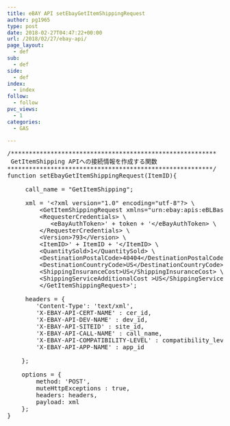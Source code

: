 ```yaml
---
title: eBAY API setEbayGetItemShippingRequest
author: pg1965
type: post
date: 2018-02-27T04:47:22+00:00
url: /2018/02/27/ebay-api/
page_layout:
  - def
sub:
  - def
side:
  - def
index:
  - index
follow:
  - follow
pvc_views:
  - 1
categories:
  - GAS

---
```

<pre class="lang:js decode:true  " title="setEbayGetItemShippingRequest">/*********************************************************
 GetItemShipping APIへの接続情報を作成する関数
*********************************************************/
function setEbayGetItemShippingRequest(ItemID){

     call_name = "GetItemShipping";

     xml = '&lt;?xml version="1.0" encoding="utf-8"?&gt; \
         &lt;GetItemShippingRequest xmlns="urn:ebay:apis:eBLBaseComponents"&gt; \
         &lt;RequesterCredentials&gt; \
            &lt;eBayAuthToken&gt;' + token + '&lt;/eBayAuthToken&gt; \
         &lt;/RequesterCredentials&gt; \
         &lt;Version&gt;793&lt;/Version&gt; \
         &lt;ItemID&gt;' + ItemID + '&lt;/ItemID&gt; \
         &lt;QuantitySold&gt;1&lt;/QuantitySold&gt; \
         &lt;DestinationPostalCode&gt;40404&lt;/DestinationPostalCode&gt; \
         &lt;DestinationCountryCode&gt;US&lt;/DestinationCountryCode&gt; \
         &lt;ShippingInsuranceCost&gt;US&lt;/ShippingInsuranceCost&gt; \
         &lt;ShippingServiceAdditionalCost &gt;US&lt;/ShippingServiceAdditionalCost&gt; \
         &lt;/GetItemShippingRequest&gt;';
                      
     headers = {
        'Content-Type': 'text/xml',
        'X-EBAY-API-CERT-NAME' : cer_id,
        'X-EBAY-API-DEV-NAME' : dev_id,
        'X-EBAY-API-SITEID' : site_id,
        'X-EBAY-API-CALL-NAME' : call_name,
        'X-EBAY-API-COMPATIBILITY-LEVEL' : compatibility_level,
        'X-EBAY-API-APP-NAME' : app_id

    }; 

    options = {
        method: 'POST',
        muteHttpExceptions : true,
        headers: headers,
        payload: xml
    };
}
</pre>

&nbsp;